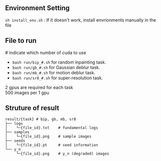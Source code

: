 ## Environment Setting
```sh install_env.sh``` : If it doesn't work, install envrionments manually in the file



## File to run
\# indicate which number of cuda to use
- `bash run/bip_#.sh` for random inpainting task.
- `bash run/gb_#.sh` for Gaussian deblur task. 
- `bash run/mb_#.sh` for motion deblur task.
- `bash run/sr8_#.sh` for super-resolution task. 

2 gpus are required for each task \
500 images per 1 gpu

## Struture of result
``````
result/{task} # bip, gb, mb, sr8
├── logs
│    └─{file_id}.txt    # fundamental logs
├── samples
│    └─{file_id}.png    # sample images
├── seeds
│    └─{file_id}.pt     # seed information
└── y_n
     └─{file_id}.png    # y_n (degraded) images